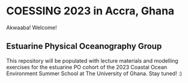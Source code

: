 # COESSING 2023 in Accra, Ghana
Akwaaba! Welcome!
## Estuarine Physical Oceanography Group
This repository will be populated with lecture materials and modelling exercises for the estuarine PO cohort of the 2023 Coastal Ocean Environment Summer School at The University of Ghana. Stay tuned! :)
